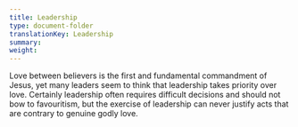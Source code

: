 ```yaml
---
title: Leadership
type: document-folder
translationKey: Leadership
summary: 
weight: 
---
```

Love between believers is the first and fundamental commandment of Jesus, yet many leaders seem to think that leadership takes priority over love. Certainly leadership often requires difficult decisions and should not bow to favouritism, but the exercise of leadership can never justify acts that are contrary to genuine godly love.